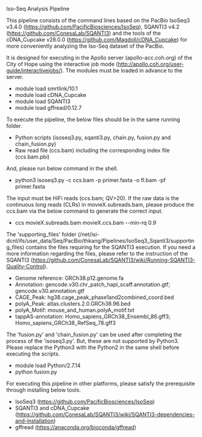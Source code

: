 Iso-Seq Analysis Pipeline

This pipeline consists of the command lines based on the PacBio IsoSeq3 v3.4.0 (https://github.com/PacificBiosciences/IsoSeq), SQANTI3 v4.2 (https://github.com/ConesaLab/SQANTI3) and the tools of the cDNA_Cupcake v28.0.0 (https://github.com/Magdoll/cDNA_Cupcake) for more conveniently analyzing the Iso-Seq dataset of the PacBio.

It is designed for executing in the Apollo server (apollo-acc.coh.org) of the City of Hope using the interactive job mode (http://apollo.coh.org/user-guide/interactivejobs/). The modules must be loaded in advance to the server.

- module load smrtlink/10.1
- module load cDNA_Cupcake
- module load SQANTI3
- module load gffread/0.12.7

To execute the pipeline, the below files should be in the same running folder.

- Python scripts (isoseq3.py, sqanti3.py, chain.py, fusion.py and chain_fusion.py)
- Raw read file (ccs.bam) including the corresponding index file (ccs.bam.pbi) 

And, please run below command in the shell. 

- python3 isoseq3.py -c ccs.bam -p primer.fasta -o fl.bam -pf primer.fasta

The input must be HiFi reads (ccs.bam; QV>20). If the raw data is the continuous long reads (CLRs) in movieX.subreads.bam, please produce the ccs.bam via the below command to generate the correct input. 

- ccs movieX.subreads.bam movieX.ccs.bam --min-rq 0.9

The 'supporting_files' folder (/net/isi-dcnl/ifs/user_data/Seq/PacBio/thkang/Pipelines/IsoSeq3_Sqanti3/supporting_files) contains the files requiring for the SQANTI3 execution. If you need a more information regarding the files, please refer to the instruction of the SQANTI3 (https://github.com/ConesaLab/SQANTI3/wiki/Running-SQANTI3-Quality-Control).

- Genome reference: GRCh38.p12.genome.fa 
- Annotation: gencode.v30.chr_patch_hapl_scaff.annotation.gtf; gencode.v30.annotation.gtf
- CAGE_Peak: hg38.cage_peak_phase1and2combined_coord.bed
- polyA_Peak: atlas.clusters.2.0.GRCh38.96.bed
- polyA_Motif: mouse_and_human.polyA_motif.txt
- tappAS-annotation: Homo_sapiens_GRCh38_Ensembl_86.gff3; Homo_sapiens_GRCh38_RefSeq_78.gff3

The 'fusion.py' and 'chain_fusion.py' can be used after completing the process of the 'isoseq3.py'. But, these are not supported by Python3. Please replace the Python3 with the Python2 in the same shell before executing the scripts.

- module load Python/2.7.14
- python fusion.py

For executing this pipeline in other platforms, please satisfy the prerequisite through installing below tools.

- IsoSeq3 (https://github.com/PacificBiosciences/IsoSeq)
- SQANTI3 and cDNA_Cupcake (https://github.com/ConesaLab/SQANTI3/wiki/SQANTI3-dependencies-and-installation)
- gffread (https://anaconda.org/bioconda/gffread)  
